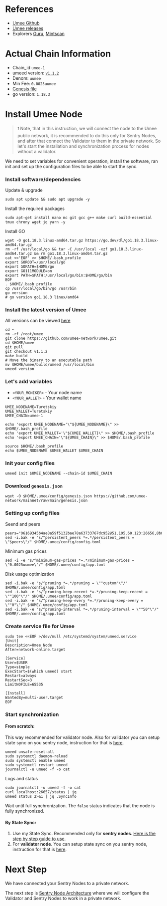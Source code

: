 # References
- [Umee Github](https://github.com/umee-network)
- [Umee releases](https://github.com/umee-network/umee/releases/)
- Explorers [Guru](https://umee.explorers.guru/), [Mintscan](https://www.mintscan.io/umee/)
# Actual Chain Information
- Chain_id `umee-1`
- umeed version: [`v1.1.2`](https://github.com/umee-network/umee/releases/tag/v1.1.2)
- Denom: `uumee`
- Min Fee: `0.0025uumee`
- [Genesis file](https://github.com/umee-network/mainnet/raw/main/genesis.json)
- go version: `1.18.3`

# Install Umee Node
> ❗️ Note, that in this instruction, we will connect the node to the Umee public network, it is recommended to do this only for Sentry Nodes, and after that connect the Validator to them in the private network. So let's start the installation and synchronization process for nodes without a validator.
> 
We need to set variables for convenient operation, install the software, ran init and set up the configuration files to be able to start the sync.
### Install software/dependencies
Update & upgrade
```
sudo apt update && sudo apt upgrade -y
```
Install the required packages
```
sudo apt-get install nano mc git gcc g++ make curl build-essential tmux chrony wget jq yarn -y
```
Install GO
```
wget -O go1.18.3.linux-amd64.tar.gz https://go.dev/dl/go1.18.3.linux-amd64.tar.gz
rm -rf /usr/local/go && tar -C /usr/local -xzf go1.18.3.linux-amd64.tar.gz && rm go1.18.3.linux-amd64.tar.gz
cat <<'EOF' >> $HOME/.bash_profile
export GOROOT=/usr/local/go
export GOPATH=$HOME/go
export GO111MODULE=on
export PATH=$PATH:/usr/local/go/bin:$HOME/go/bin
EOF
. $HOME/.bash_profile
cp /usr/local/go/bin/go /usr/bin
go version
# go version go1.18.3 linux/amd64
```
### Install the latest version of Umee
All versions can be viewed [here](https://github.com/umee-network/umee/releases/)
```
cd ~
rm -rf /root/umee
git clone https://github.com/umee-network/umee.git
cd $HOME/umee
git pull
git checkout v1.1.2
make build
# Move the binary to an executable path
mv $HOME/umee/build/umeed /usr/local/bin
umeed version
```
### Let's add variables
- `<YOUR_MONIKER>` - Your node name
- `<YOUR_WALLET>` - Your wallet name
```
UMEE_NODENAME=Turetskiy
UMEE_WALLET=Turetskiy
UMEE_CHAIN=umee-1

echo 'export UMEE_NODENAME='\"${UMEE_NODENAME}\" >> $HOME/.bash_profile
echo 'export UMEE_WALLET='\"${UMEE_WALLET}\" >> $HOME/.bash_profile
echo 'export UMEE_CHAIN='\"${UMEE_CHAIN}\" >> $HOME/.bash_profile

source $HOME/.bash_profile
echo $UMEE_NODENAME $UMEE_WALLET $UMEE_CHAIN
```
### Init your config files
```
umeed init $UMEE_NODENAME --chain-id $UMEE_CHAIN
```
### Download `genesis.json`
```
wget -O $HOME/.umee/config/genesis.json https://github.com/umee-network/mainnet/raw/main/genesis.json
```
### Setting up config files
Seend and peers
```
peers="06169345b4ae8a59f5132bae78a63733767dc952@51.195.60.123:26656,8b6baf477cd6c5fde18573a57767e0bb0083a8ce@116.202.36.138:26656,f00230b900b2e03a0ebfb0cec024bc0229f4043f@135.181.223.194:26656,31c2b4851604cb0f88909116bc2029b2af392767@194.163.166.56:26656,e324ca5fad08769325921ed042b76bdb1df41e12@162.55.131.220:26656,4720fe172f90026e72723c38d75f4f20611bc792@88.198.70.2:26656,7d2b275cea5dc30a90c9657220b2ef9cf02dfe87@157.90.179.182:26656,d9c0fc2da0bf7b22b92f3cd89b4e98ff089fe446@65.21.132.226:56656,ae41472c094737bef61450c11f1b4978c0a3550d@18.144.151.186:26656,f6b22c8d26370afd0b3e5e78697e19f7a2fb8c73@144.217.74.27:26656,d0659fc256c3e6f99def7a7b16500097065a67e9@195.201.170.172:26656,5ec673b49eea3198f7c0df0782d62e0b7a7d5b9f@51.195.60.117:26656,cce3ded2638edcaf804e4fa18a4a988cd19e9ee1@148.251.152.54:26656,66377bf9c7d2106f8fb2814d105b934e2cf9bde8@78.46.66.6:26656,6dfab3a8a1d692c6270758757cb2026005a10622@65.108.106.252:26656,b7c7e560f13988dc00c6892c813ff6c459521917@44.231.119.182:26656,60349afbb66bfa51d466a1807b6034c8a8446b41@34.215.214.32:26656,96391162797cbdf10982cda8866913be471fbdd4@44.230.43.94:26656,9f86f8acfa46ac5380796328fe0d7daff5038f56@3.37.216.115:26656,629ce04f882462999de6791b0c4010dba5dafaaf@142.132.201.53:26656,77F54319D6F62C17036CA71B3F88365F652BF79F@169.197.142.149:26656,912b7279934187f8c94eacdc21a2e0bdee245eef@54.241.232.181:26656,94a928e1f5ebbc5fae12400c7d8bbdad8b197ad2@52.79.49.253:26656,870c0a786dc941f8ebecd2772c41c014b6cf8899@51.210.118.65:26656,47dd32dc5aa926ff76d8e53a4bc1fcf596cb254c@38.242.205.238:26656,efbcd2de6981fa7f692771e1b845c780c310e2fe@176.9.17.230:26656"
sed -i.bak -e "s/^persistent_peers *=.*/persistent_peers = \"$peers\"/" $HOME/.umee/config/config.toml
```
Minimum gas prices
```
sed -i -e "s/^minimum-gas-prices *=.*/minimum-gas-prices = \"0.0025uumee\"/" $HOME/.umee/config/app.toml
```
Disk usage optimization
```
sed -i.bak -e "s/^pruning *=.*/pruning = \""custom"\"/" $HOME/.umee/config/app.toml
sed -i.bak -e "s/^pruning-keep-recent *=.*/pruning-keep-recent = \""100"\"/" $HOME/.umee/config/app.toml
sed -i.bak -e "s/^pruning-keep-every *=.*/pruning-keep-every = \""0"\"/" $HOME/.umee/config/app.toml
sed -i.bak -e "s/^pruning-interval *=.*/pruning-interval = \""50"\"/" $HOME/.umee/config/app.toml
```
### Create service file for Umee
```
sudo tee <<EOF >/dev/null /etc/systemd/system/umeed.service
[Unit]
Description=Umee Node
After=network-online.target

[Service]
User=$USER
Type=simple
ExecStart=$(which umeed) start
Restart=always
RestartSec=3
LimitNOFILE=65535

[Install]
WantedBy=multi-user.target
EOF
```
### Start synchronization
#### From scratch:
This way recommended for validator node. Also for validator you can setup state sync on you sentry node, instruction for that is [here](https://github.com/AlexToTheSun/Validator_Activity/tree/main/State-Sync#how-to-run-your-own-rpc-with-state-sync). 
```
umeed unsafe-reset-all
sudo systemctl daemon-reload
sudo systemctl enable umeed
sudo systemctl restart umeed
journalctl -u umeed -f -o cat
```
Logs and status
```
sudo journalctl -u umeed -f -o cat
curl localhost:26657/status | jq
umeed status 2>&1 | jq .SyncInfo
```
Wait until full synchronization. The `false` status indicates that the node is fully synchronized.

#### By State Sync:
1. Use my State Sync. Recommended only for **sentry nodes**. [Here is the step by step guide to use](https://github.com/AlexToTheSun/Validator_Activity/blob/main/State-Sync/Umee-Mainnet.md).
2. For **validator node**. You can setup state sync on you sentry node, instruction for that is [here](https://github.com/AlexToTheSun/Validator_Activity/tree/main/State-Sync#how-to-run-your-own-rpc-with-state-sync). 

# Next Step
We have connected your Sentry Nodes to a private network.

The next step is [Sentry Node Architecture](https://github.com/AlexToTheSun/Validator_Activity/blob/main/Mainnet-Guides/Umee/Sentry-Node-Architecture.md) where we will configure the Validator and Sentry Nodes to work in a private network.












